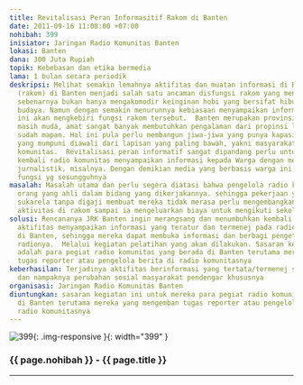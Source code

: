 ```yaml
---
title: Revitalisasi Peran Informasitif Rakom di Banten
date: 2011-09-16 11:08:00 +07:00
nohibah: 399
inisiator: Jaringan Radio Komunitas Banten
lokasi: Banten
dana: 300 Juta Rupiah
topik: Kebebasan dan etika bermedia
lama: 1 bulan secara periodik
deskripsi: Melihat semakin lemahnya aktifitas dan muatan informasi di Radio Komunitas
  (rakom) di Banten menjadi salah satu ancaman disfungsi rakom yang mendasar. Rakom
  sebenarnya bukan hanya mengakomodir keinginan hobi yang bersifat hiburan dan pelestarian
  budaya. Namun dengan semakin menurunnya kebiasaan menyampaikan informasi justru
  ini akan mengkebiri fungsi rakom tersebut.  Banten merupakan provinsi boleh dibilang
  masih muda, amat sangat banyak membutuhkan pengalaman dari propinsi lainnya yang
  sudah mapan. Hal ini pula perlu membangun jiwa-jiwa yang punya kapasitas pengetahuan
  yang mumpuni diawali dari lapisan yang paling bawah, yakni masyarakat melalui radio
  komunitas.  Revitalisasi peran informatif sangat dipandang perlu untuk membiasakan
  kembali radio komunitas menyampaikan informasi kepada Warga dengan melakukan pelatihan-pelatihan
  jurnalistik, misalnya. Dengan demikian media yang berbasis warga ini dapat melaksanakan
  fungsi yg sesungguhnya
masalah: Masalah utama dan perlu segera diatasi bahwa pengelola radio komunitas bukan
  orang yang ahli dalam bidang yang dikerjakannya. sehingga pekerjaan yang hanya secara
  sukarela tanpa digaji membuat mereka tidak merasa perlu mengembangkan profesi pada
  aktivitas di rakom sampai ia mengeluarkan biaya untuk mengikuti sekolah atau kuliah
solusi: Rencananya JRK Banten ingin merangsang dan menumbuhkan kembali fungsi dan
  aktifitas menyampaikan informasi yang teratur dan termenej pada radio komunitas
  di Banten, sehingga mereka dapat membuka informasi dan berbagi pengetahuan dengan
  radionya.  Melalui kegiatan pelatihan yang akan dilakukan. Sasaran kegiatan ini
  adalah para pegiat radio komunitas yang berada di Banten terutama mereka yang mengemban
  tugas reporter atau pengelola berita di radio komunitasnya
keberhasilan: Terjadinya aktifitas berinformasi yang tertata/termenej serta berkesinambungan
  dan nampaknya perubahan sosial masyarakat pendengar khususnya
organisasi: Jaringan Radio Komunitas Banten
diuntungkan: sasaran kegiatan ini untuk mereka para pegiat radio komunitas yang berada
  di Banten terutama mereka yang mengemban tugas reporter atau pengelola berita di
  radio komunitasnya
---
```


![399](/static/img/hibahcmb/399.png){: .img-responsive }{: width="399" }

### {{ page.nohibah }} - {{ page.title }}

---
